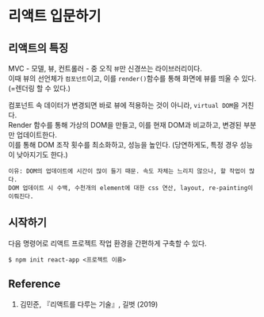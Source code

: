 # 리액트 입문하기

## 리액트의 특징

MVC - 모델, 뷰, 컨트롤러 - 중 오직 `뷰`만 신경쓰는 라이브러리이다.  
이때 뷰의 선언체가 `컴포넌트`이고, 이를 `render()`함수를 통해 화면에 뷰를 띄울 수 있다. (=렌더링 할 수 있다.)

컴포넌트 속 데이터가 변경되면 바로 뷰에 적용하는 것이 아니라, `virtual DOM`을 거친다.  
Render 함수를 통해 가상의 DOM을 만들고, 이를 현재 DOM과 비교하고, 변경된 부분만 업데이트한다.  
이를 통해 DOM 조작 횟수를 최소화하고, 성능을 높인다. (당연하게도, 특정 경우 성능이 낮아지기도 한다.)

```
이유: DOM의 업데이트에 시간이 많이 들기 때문. 속도 자체는 느리지 않으나, 할 작업이 많다.
DOM 업데이트 시 수백, 수천개의 element에 대한 css 연산, layout, re-painting이 이뤄진다.
```

## 시작하기

다음 명령어로 리액트 프로젝트 작업 환경을 간편하게 구축할 수 있다.

```
$ npm init react-app <프로젝트 이름>
```

## Reference

1. 김민준, 『리액트를 다루는 기술』, 길벗 (2019)
